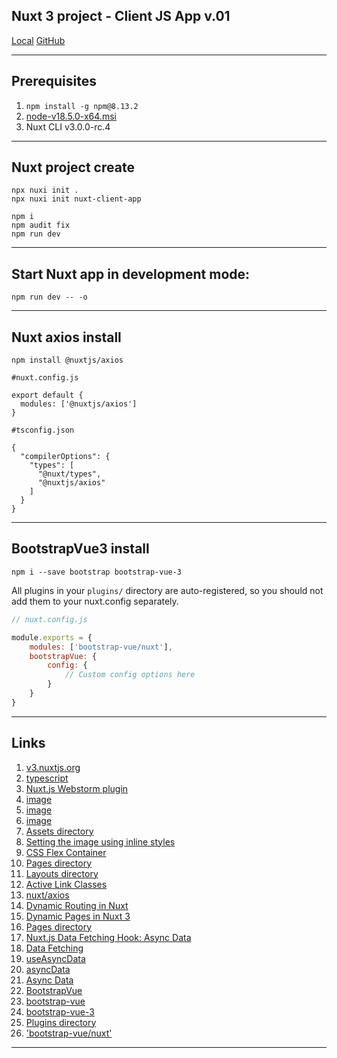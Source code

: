 Nuxt 3 project - Client JS App v.01
---

[Local](http://localhost:3000/)
[GitHub](https://github.com/WebDevelopUa/nuxt3-01)

-----------------

## Prerequisites

1. `npm install -g npm@8.13.2`
2. [node-v18.5.0-x64.msi](https://nodejs.org/dist/v18.5.0/node-v18.5.0-x64.msi)
3. Nuxt CLI v3.0.0-rc.4

-----------------

## Nuxt project create

```shell
npx nuxi init .
npx nuxi init nuxt-client-app

npm i
npm audit fix 
npm run dev
```

-----------------

## Start Nuxt app in development mode:

```shell
npm run dev -- -o
```

---------------------

## Nuxt axios install

```shell
npm install @nuxtjs/axios
```

```shell
#nuxt.config.js
 
export default {
  modules: ['@nuxtjs/axios']
}
```

```shell
#tsconfig.json
 
{
  "compilerOptions": {
    "types": [
      "@nuxt/types",
      "@nuxtjs/axios"
    ]
  }
}
```

----------------

## BootstrapVue3 install

```shell
npm i --save bootstrap bootstrap-vue-3
```

All plugins in your `plugins/` directory are auto-registered, so you should not add them to your nuxt.config separately.

```js
// nuxt.config.js

module.exports = {
    modules: ['bootstrap-vue/nuxt'],
    bootstrapVue: {
        config: {
            // Custom config options here
        }
    }
}
```

-----------------

## Links

1. [v3.nuxtjs.org](https://v3.nuxtjs.org)
2. [typescript](https://v3.nuxtjs.org/guide/concepts/typescript/)
3. [Nuxt.js Webstorm plugin](https://plugins.jetbrains.com/plugin/18600-nuxt-js)
4. [image](https://www.freepik.com/free-psd/3d-rendering-swimming-googles-travel-icon_25778683.htm#&position=2&from_view=collections)
5. [image](https://www.pexels.com/ru-ru/photo/2166927/)
6. [image](https://www.freepik.com/free-psd/3d-rendering-slippers-travel-icon_25778689.htm)
7. [Assets directory](https://nuxtjs.org/docs/directory-structure/assets/)
8. [Setting the image using inline styles](https://reactgo.com/nuxt-set-background-image/)
9. [CSS Flex Container](https://www.w3schools.com/css/css3_flexbox_container.asp)
10. [Pages directory](https://v3.nuxtjs.org/guide/directory-structure/pages/)
11. [Layouts directory](https://v3.nuxtjs.org/guide/directory-structure/layouts/)
12. [Active Link Classes](https://nuxtjs.org/examples/routing/active-link-classes/)
13. [nuxt/axios](https://axios.nuxtjs.org)
14. [Dynamic Routing in Nuxt](https://dev.to/davidemaye/dynamic-routing-in-nuxt-5g9)
15. [Dynamic Pages in Nuxt 3](https://masteringnuxt.com/blog/dynamic-pages-in-nuxt-3)
16. [Pages directory](https://v3.nuxtjs.org/guide/directory-structure/pages/)
17. [Nuxt.js Data Fetching Hook: Async Data](https://dev.to/aiarnob/nuxt-js-data-fetching-hook-async-data-o9p)
18. [Data Fetching](https://v3.nuxtjs.org/guide/features/data-fetching)
19. [useAsyncData](https://v3.nuxtjs.org/api/composables/use-async-data/)
20. [asyncData](https://axios.nuxtjs.org/usage/)
21. [Async Data](https://nuxtjs.org/docs/features/data-fetching/#async-data-in-components)
22. [BootstrapVue](https://bootstrap-vue.org)
23. [bootstrap-vue](https://www.npmjs.com/package/bootstrap-vue)
24. [bootstrap-vue-3](https://www.npmjs.com/package/bootstrap-vue-3)
25. [Plugins directory](https://v3.nuxtjs.org/guide/directory-structure/plugins/)
26. ['bootstrap-vue/nuxt'](https://bootstrap-vue.org/docs#nuxtjs-module)

-----------------
